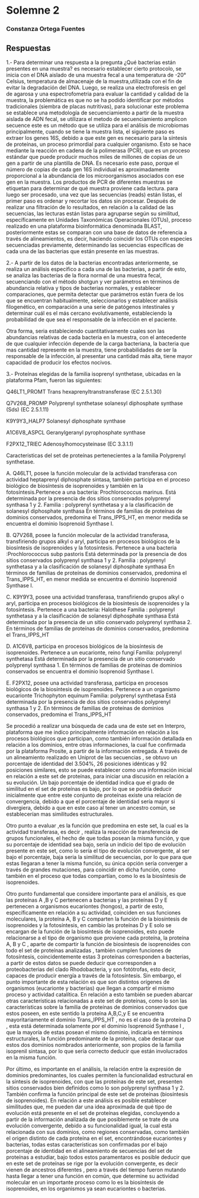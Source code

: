
# Solemne 2


### Constanza Ortega Fuentes

## Respuestas

 1.-  Para determinar una respuesta a la pregunta ¿Qué bacterias están presentes en una muestra? es necesario establecer cierto protocolo, se inicia con el DNA  aislado de una muestra fecal  a una temperatura de -20° Celsius, temperatura de almacenaje de la muestra,utilizada con el fin de evitar la degradación del DNA.
Luego,  se realiza una electroforesis en gel de agarosa y una espectrofometria para evaluar la cantidad y calidad de la muestra, la problemática es que no se ha podido identificar por métodos tradicionales (siembra de placas nutritivas),  para solucionar este  problema se establece una metodología de secuenciamiento a partir de la muestra aislada de ADN fecal, se utilizara  el  metodo de secuenciamiento amplicon secuence este es un método que se utiliza para el análisis de microbiomas principalmente, cuando se tiene la muestra lista, el siguiente paso es extraer los genes 16S, debido a que este gen es necesario para la síntesis de proteínas, un proceso primordial para cualquier organismo. Esto se hace mediante la reacción en cadena de la polimerasa (PCR), que es un proceso estándar que puede producir muchos miles de millones de copias de un gen a partir de una plantilla de DNA. Es necesario este paso, porque  el número de copias de cada gen 16S individual es aproximadamente proporcional a la abundancia de los microorganismos asociados con ese gen en la muestra. Los productos de PCR de diferentes muestras se etiquetan para determinar de qué muestra proviene cada lectura. para luego ser procesado, una vez que las secuencias (reads) están listas, el primer paso es ordenar y recortar los datos sin procesar. Después de realizar una  filtración  de lo resultados, en relación a la calidad de las secuencias, las lecturas están listas para agruparse según su similitud, específicamente en Unidades Taxonómicas Operacionales (OTUs), proceso realizado en una plataforma bioinformática denominada BLAST,  posteriormente estas  se comparan con una base de datos de referencia a través de alineamientos, es decir, haciendo coincidir los OTUs con especies secuenciadas previamente, determinando las secuencias especificas de cada una de las bacterias que están presente en las muestras. 









2.-  A partir de los datos de la bacterias encontradas anteriormente, se realiza un análisis especifico a cada una de las bacterias, a partir de esto, se analiza las bacterias de la flora normal de una muestra fecal, secuenciando con el método shotgun  y ver parámetros en términos de abundancia relativa y tipos de bacterias normales, y establecer comparaciones, que permita detectar que parámetros están fuera de los que se encuentran habitualmente, seleccionarlos y establecer análisis filogenético, en comparación a una serie de patógenos intestinales y determinar cuál es el más cercano evolutivamente, estableciendo la probabilidad de que sea el responsable de la infección en el paciente.

Otra forma, seria estableciendo cuantitativamente cuales son las abundancias relativas de cada bacteria en la muestra, con el antecedente de que cualquier infección depende de la carga bacteriana, la bacteria que mas cantidad represente en la muestra, tiene probabilidades de ser la responsable de la infección, al presentar una cantidad más alta, tiene mayor capacidad de producir los efectos nocivos.
 


 
 
 
 
 
 



 3.- Proteínas elegidas de la familia isoprenyl synthetase, ubicadas en la plataforma Pfam, fueron las siguientes:
 
 
Q46LT1_PROMT     Trans hexaprenyltranstransferase (EC 2.5.1.30)


Q7V268_PROMP  Polyprenyl synthetase solanesyl diphosphate synthase (Sds) (EC 2.5.1.11)


K9Y9Y3_HALP7  Solanesyl diphosphate synthase


A1C6V8_ASPCL  Geranylgeranyl pyrophosphate synthase


F2PX12_TRIEC    Adenosylhomocysteinase (EC 3.3.1.1)


Caracteristicas del set de proteínas pertenecientes a la familia Polyprenyl synthetase.



A.	Q46LT1, posee la función molecular de la actividad transferasa con actividad heptaprenyl diphosphate sintasa, también participa en el proceso biológico de biosíntesis  de isoprenoides y también en la fotosíntesis.Pertenece a una bacteria: Prochlorococcus marinus.
Está determinada por la presencia de dos sitios conservados  polyprenyl synthasa 1 y 2.
Familia : polyprenyl synthetasa y a la clasificación de  solanesyl diphosphate synthasa
En términos de familias de proteínas de dominios conservados, predomina el Trans_IPPS_HT, en menor medida se encuentra el dominio Isoprenoid Synthase I.

 
B.	 Q7V268, posee la función molecular de la actividad transferasa, transfiriendo grupos alkyl o aryl, participa en procesos biológicos de la biosíntesis de isoprenoides y la fotosíntesis. Pertenece a una bacteria :Prochlorococcus subp pastoris
Está determinada por la presencia de dos sitios conservados  polyprenyl synthasa 1 y 2.
Familia : polyprenyl synthetasa y a la clasificación de  solanesyl diphosphate synthasa
En términos de familias de proteínas de dominios conservados, predomina el Trans_IPPS_HT, en menor medida se encuentra el dominio Isoprenoid Synthase I.


C.	K9Y9Y3, posee una actividad transferasa, transfiriendo grupos alkyl o aryl, participa en procesos biológicos de la biosíntesis de isoprenoides y la fotosíntesis. Pertenece a una bacteria: Halothese
Familia : polyprenyl synthetasa y a la clasificación de  solanesyl diphosphate synthasa
Está determinada por la presencia de un sitio conservado polyprenyl synthasa 2.
En términos de familias de proteínas de dominios conservados, predomina el Trans_IPPS_HT


D.	A1C6V8, participa en procesos biológicos de la biosíntesis de isoprenoides. Pertenece a un eucarionte, reino fungí
Familia: polyprenyl  synthetasa
Está determinada por la presencia de un sitio conservado polyprenyl synthasa 1.
En términos de familias de proteínas de dominios conservados se encuentra el dominio Isoprenoid Synthase I.


E.	F2PX12, posee una actividad transferasa, participa en procesos biológicos de la biosíntesis de isoprenoides. Pertenece a un organismo eucarionte Trichophyton equinum
Familia: polyprenyl  synthetasa
Está determinada por la presencia de dos sitios conservados polyprenyl synthasa 1 y 2.
En términos de familias de proteínas de dominios conservados, predomina el Trans_IPPS_HT

 
Se procedió a realizar una búsqueda de cada una de este set en Interpro, plataforma que me indico principalmente información en relación a los procesos biológicos que participan, como también información detallada en relación a los dominios, entre otras informaciones,  la cual fue confirmada por la plataforma Prosite,  a partir de la información entregada.
A través de un alineamiento realizado en Uniprot de las secuencias , se obtuvo un porcentaje de identidad del 3.504%, 26 posiciones idénticas  y 92 posiciones similares, esto se puede establecer como una información inicial en relación  a este set de proteínas, para iniciar una discusión en relación a su evolución. Un bajo porcentaje de identidad indica que el grado de similitud en el set de proteínas es bajo, por lo que se podría deducir inicialmente que entre este conjunto de proteínas existe una relación de convergencia, debido a que el porcentaje de identidad sería mayor si divergiera, debido a que en este caso al tener un ancestro común, se establecerían mas similitudes estructurales.


Otro punto a evaluar ,es la función que predomina en este set, la cual es la actividad transferasa, es decir , realiza la  reacción de transferencia de grupos funcionales, el hecho de que todas posean la misma función, y que su porcentaje de identidad sea bajo, sería un indicio del tipo de evolución presente en este set, como lo sería el tipo de evolución convergente, al ser bajo el porcentaje, baja seria la similitud de secuencias, por lo que para que estas llegaran a tener la misma función, su única opción sería converger a través de grandes mutaciones, para coincidir en dicha función, como también en el proceso que todas compartían, como lo es la biosíntesis de isoprenoides.



Otro punto fundamental que considere importante para el análisis, es que las proteínas A ,B y C pertenecen a bacterias y las proteínas D y E pertenecen a organismos eucariontes (hongos), a partir de esto, específicamente en relación a su actividad, coinciden en sus funciones moleculares, la proteína A, B y C comparten la función de la biosíntesis  de isoprenoides y la fotosíntesis, en cambio las proteínas D y E  solo se encargan de la función de la biosíntesis de isoprenoides, esto puede relacionarse a el tipo de organismo que proviene cada proteína, la proteína A, B y C , aparte de compartir la función de biosíntesis de isoprenoides con todo el set de proteínas analizadas , también cumplen funciones de fotosíntesis, coincidentemente estas 3 proteínas corresponden a bacterias, a partir de estos datos se puede deducir que corresponden a  proteobacterias del clado Rhodobacteria, y son fotótrofas, esto decir, capaces de producir energía a través de la fotosíntesis. Sin embargo, el punto importante de esta relación es que son distintos orígenes  de organismos  (eucarionte y bacterias) que llegan a compartir el mismo proceso y actividad catalítica. En relación a esto también se pueden abarcar otras características relacionadas a este set de proteínas, como lo son las características sobre la familia de proteínas de dominios conservados que estos poseen, en este sentido la proteína A,B,C,y E  se encuentra mayoritariamente el dominio Trans_IPPS_HT , no es el caso  de la proteína D , esta está determinada  solamente por el dominio Isoprenoid Synthase I , que la mayoría de estas posean el mismo dominio, indicaría en términos estructurales, la función predominante de la proteína, cabe destacar que estos dos dominios nombrados anteriormente, son propios de la familia isoprenil sintasa, por lo que sería correcto deducir que están involucrados en la misma función.



 Por último, es importante en el análisis, la relación entre  la  expresión de dominios predominantes, los cuales permiten la funcionalidad estructural en la síntesis de isoprenoides, con que las proteínas de este set, presenten sitios conservados bien definidos como lo son polyprenyl synthasa 1 y 2. También confirma  la función principal de este set de proteínas (biosíntesis de isoprenoides).
 En relación a este análisis es posible establecer similitudes que, me pueden dar una idea aproximada de qué tipo de evolución está presente en el set de proteínas elegidas, concluyendo a partir de la información analizada de que posiblemente se trate de una evolución convergente, debido a su funcionalidad igual, la cual está relacionada con sus dominios, como regiones conservadas, como también el origen distinto de cada proteína en el set, encontrándose eucariontes y bacterias, todas estas características son confirmadas por el bajo porcentaje de identidad  en el alineamiento de secuencias del set de proteínas a estudiar, bajo todos estos paramentaros es posible deducir que en este set de proteínas se rige por la evolución convergente, es decir vienen de ancestros diferentes , pero a través del tiempo fueron mutando hasta llegar a tener una función en común, que determine su actividad molecular en un importante proceso como  lo es la biosíntesis de isoprenoides, en los organismos ya sean eucariontes o bacterias.


